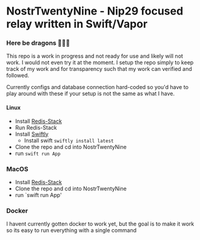 # NostrTwentyNine - Nip29 focused relay written in Swift/Vapor

### Here be dragons 🚨🚨🚨
This repo is a work in progress and not ready for use and likely will not work. I would not even try it at the moment. I setup the repo simply to keep track of my work and for transparency such that my work can verified and followed.

Currently configs and database connection hard-coded so you'd have to play around with these if your setup is not the same as what I have.

#### Linux

- Install [Redis-Stack](https://redis.io/docs/latest/operate/oss_and_stack/install/install-stack/linux/)
- Run Redis-Stack
- Install [Swiftly](https://swiftlang.github.io/swiftly/)
    -  Install swift `swiftly install latest`
- Clone the repo and cd into NostrTwentyNine
- run `swift run App`

### MacOS

- Install [Redis-Stack](https://redis.io/docs/latest/operate/oss_and_stack/install/install-stack/mac-os/)
- Clone the repo and cd into NostrTwentyNine
- run `swift run App'

### Docker

I havent currently gotten docker to work yet, but the goal is to make it work so its easy to run everything with a single command
